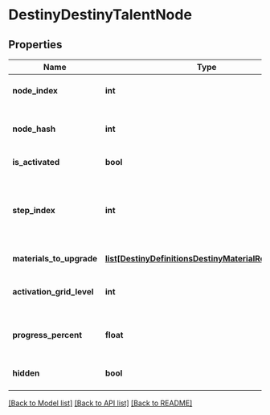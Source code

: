 # DestinyDestinyTalentNode

## Properties
Name | Type | Description | Notes
------------ | ------------- | ------------- | -------------
**node_index** | **int** | The index of the Talent Node being referred to (an index into DestinyTalentGridDefinition.nodes[]).CONTENT VERSION DEPENDENT. | [optional] 
**node_hash** | **int** | The hash of the Talent Node being referred to (in DestinyTalentGridDefinition.nodes).Deceptively CONTENT VERSION DEPENDENT.  We have no guarantee of the hash&#39;s immutability between content versions. | [optional] 
**is_activated** | **bool** | If true, the node is activated: it&#39;s current step then provides its benefits. | [optional] 
**step_index** | **int** | The currently relevant Step for the node.  It is this step that has rendering data for the nodeand the benefits that are provided if the node is activated.  (the actual rules for benefits providedare extremely complicated in theory, but with how Talent Grids are being used in Destiny 2 you don&#39;t have to worryabout a lot of those old Destiny 1 rules.)  This is an index into:DestinyTalentGridDefinition.nodes[nodeIndex].steps[stepIndex] | [optional] 
**materials_to_upgrade** | [**list[DestinyDefinitionsDestinyMaterialRequirement]**](DestinyDefinitionsDestinyMaterialRequirement.md) | If the node has material requirements to be activated, this is the list of those requirements. | [optional] 
**activation_grid_level** | **int** | The progression level required on the Talent Grid in order to be able to activate this talent node.Talent Grids have their own Progression - similar to Character Level, but in this case it is experiencerelated to the item itself. | [optional] 
**progress_percent** | **float** | If you want to show a progress bar or circle for how close this talent node is to being activate-able, thisis the percentage to show.  It follows the node&#39;s underlying rules about when the progress bar should firstshow up, and when it should be filled. | [optional] 
**hidden** | **bool** | Whether or not the talent node is actually visible in the game&#39;s UI.  Whether you want to show it in your ownUI is up to you!  I&#39;m not gonna tell you who to sock it to. | [optional] 

[[Back to Model list]](../README.md#documentation-for-models) [[Back to API list]](../README.md#documentation-for-api-endpoints) [[Back to README]](../README.md)


